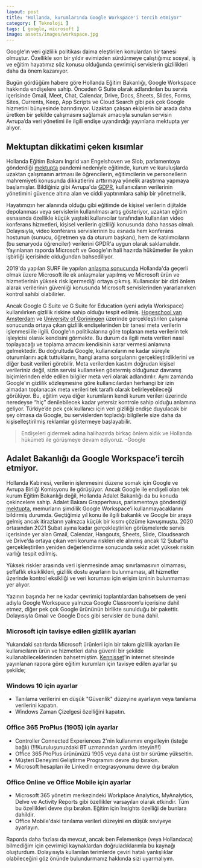 ```yaml
---
layout: post
title: "Hollanda, kurumlarında Google Workspace'i tercih etmiyor"
category: [ Teknoloji ]
tags: [ google, microsoft ]
image: assets/images/workspace.jpg
---
```


Google’ın veri gizlilik politikası daima eleştirilen konulardan bir tanesi olmuştur. Özellikle son bir yıldır evimizden sürdürmeye çalıştığımız sosyal, iş ve eğitim hayatımız söz konusu olduğunda çevrimiçi servislerin gizlilikleri daha da önem kazanıyor.

Bugün gördüğüm habere göre Hollanda Eğitim Bakanlığı, Google Workspace hakkında endişelere sahip. Önceden G Suite olarak adlandırılan bu servis içerisinde Gmail, Meet, Chat, Calendar, Drive, Docs, Sheets, Slides, Forms, Sites, Currents, Keep, App Scripts ve Cloud Search gibi pek çok Google hizmetini bünyesinde barındırıyor. Uzaktan çalışan ekiplerin bir arada daha üretken bir şekilde çalışmasını sağlamak amacıyla sunulan servisin Avrupa’da veri yönetimi ile ilgili endişe uyandırdığı yayınlana mektupta yer alıyor.

## Mektuptan dikkatimi çeken kısımlar
Hollanda Eğitim Bakanı Ingrid van Engelshoven ve Slob, parlamentoya gönderdiği [mektupta]( https://www.rijksoverheid.nl/documenten/kamerstukken/2021/03/01/kamerbrief-uitvoeren-dpias-in-het-onderwijs) pandemi nedeniyle eğitimde, kurum ve kuruluşlarda uzaktan çalışmanın artması ile öğrencilerin, eğitimcilerin ve personellerin mahremiyeti konusunda dikkatlerini arttırmaya yönelik araştırma yapmaya başlamışlar. Bildiğiniz gibi Avrupa'da [GDPR]( https://gdpr.eu/), kullanıcıların verilerinin yönetimini güvence altına alan ve ciddi yaptırımlara sahip bir yönetmelik.

Hayatımızın her alanında olduğu gibi eğitimde de kişisel verilerin dijitalde depolanması veya servislerin kullanılması artış gösteriyor, uzaktan eğitim esnasında özellikle küçük yaştaki kullanıcılar tarafından kullanılan video konferans hizmetleri, kişisel verilerin gizliliği konusunda daha hassas olmalı. Dolayısıyla, video konferans servislerinin bu esnada hem konferans hostunun (sunucu, öğretmen ya da oturum başkanı), hem de katılımcıların (bu senaryoda öğrenciler) verilerini GPDR'a uygun olarak saklamalıdır. Yayınlanan raporda Microsoft ve Google'ın hali hazırda hükümetler ile yakın işbirliği içerisinde olduğundan bahsediliyor.

2019'da yapılan SURF ile yapılan [anlaşma sonucunda](https://www.surf.nl/en/management-of-office-365-controlled-and-secure-in-the-cloud) Hollanda'da geçerli olmak üzere Microsoft ile ek anlaşmalar yapılmış ve Microsoft ürün ve hizmetlerinin yüksek risk içermediği ortaya çıkmış. Kullanıcılar bir dizi önlem alarak verilerinin güvenliği konusunda Microsoft servislerinden yararlanırken kontrol sahibi olabilirler.

Ancak Google G Suite ve G Suite for Education (yeni adıyla Workspace) kullanılırken gizlilik riskine sahip olduğu tespit edilmiş. [Hogeschool van Amsterdam](https://hva.nl) ve [University of Goriningen](https://www.rug.nl/) üzerinde gerçekleştirilen çalışma sonucunda ortaya çıkan gizlilik endişelerinden bir tanesi meta verilerin işlenmesi ile ilgili. Google'ın politikalarına göre toplanan meta verilerin tek işleyicisi olarak kendisini görmekte. Bu durum da ilgili meta verileri nasıl toplayacağı ve toplama amacını kendisinin karar vermesi anlamına gelmektedir. Bu doğrultuda Google, kullanıcıların ne kadar süreyle oturumlarını açık tuttuklarını, hangi arama sorgularını gerçekleştirdiklerini ve diğer basit verileri görebilir. Meta verilerden kastım doğrudan kişisel verileriniz değil, sizin servisi kullanırken göstermiş olduğunuz davranış biçimlerinden elde edilen bilgiler meta veri olarak adlandırılır. Aynı zamanda Google'ın gizlilik sözleşmesine göre kullanıcılardan herhangi bir izin almadan toplanacak meta verileri tek taraflı olarak belirleyebileceği görülüyor. Bu, eğitim veya diğer kurumların kendi kurum verileri üzerinde neredeyse “hiç” denilebilecek kadar yetersiz kontrole sahip olduğu anlamına geliyor. Türkiye’de pek çok kullanıcı için veri gizliliği endişe duyulacak bir şey olmasa da Google, bu servislerden topladığı bilgilerle size daha da kişiselleştirilmiş reklamlar göstermeye başlayabilir.

> Endişeleri gidermek adına halihazırda birkaç önlem aldık ve Hollanda hükümeti ile görüşmeye devam ediyoruz.
-Google

## Adalet Bakanlığı da Google Workspace’i tercih etmiyor.
Hollanda Kabinesi, verilerin işlenmesini düzene somak için Google ve Avrupa Birliği Komisyonu ile görüşüyor. Ancak Google ile endişeli olan tek kurum Eğitim Bakanlığı değil, Hollanda Adalet Bakanlığı da bu konuda çekincelere sahip. Adalet Bakanı Grapperhaus, parlamentoya gönderdiği [mektupta](https://www.tweedekamer.nl/kamerstukken/brieven_regering/detail?id=2021Z04014&did=2021D08772), memurların şimdilik Google Workspace’i kullanmayacaklarını bildirmiş durumda. Geçtiğimiz yıl konu ile ilgili bakanlık ve Google bir araya gelmiş ancak itirazların yalnızca küçük bir kısmı çözüme kavuşmuştu. 2020 ortasından 2021 Şubat ayına kadar gerçekleştirilen görüşmelerde servis içerisinde yer alan Gmail, Calendar, Hangouts, Sheets, Slide, Cloudsearch ve Drive’da ortaya çıkan veri koruma riskleri ele alınmış ancak 12 Şubat’ta gerçekleştirilen yeniden değerlendirme sonucunda sekiz adet yüksek riskin varlığı tespit edilmiş.

Yüksek riskler arasında veri işlenmesinde amaç sınırlamasının olmaması, şeffaflık eksiklikleri, gizlilik dostu ayarların bulunmaması, alt hizmetler üzerinde kontrol eksikliği ve veri koruması için erişim izninin bulunmaması yer alıyor. 

Yazının başında her ne kadar çevrimiçi toplantılardan bahsetsem de yeni adıyla Google Workspace yalnızca Google Classroom’u içerisine dahil etmez, diğer pek çok Google ürününün birlikte sunulduğu bir pakettir. Dolayısıyla Gmail ve Google Docs gibi servisler de buna dahil. 

### Microsoft için tavisye edilen gizlilik ayarları
Yukarıdaki satırlarda Microsoft ürünleri için bir takım gizlilik ayarları ile kullanıcıların ürün ve hizmetleri daha güvenli bir şekilde kullanabileceklerinden bahsetmiştim. [Kennisset](https://aanpakibp.kennisnet.nl/app/uploads/DPIAs-Microsoft.pdf)'in internet sitesinde yayınlanan rapora göre eğitim kurumları için tavisye edilen ayarlar şu şekilde;

### Windows 10 için ayarlar
- Tanılama verilerini en düşük "Güvenlik" düzeyine ayarlayın veya tanılama verilerini kapatın.
- Windows Zaman Çizelgesi özelliğini kapatın.

### Office 365 ProPlus (1905) için ayarlar
- Controller Connected Experiences 2'nin kullanımını engelleyin (isteğe bağlı) (!!!Kuruluşunuzdaki BT uzmanından yardım isteyin!!!)
- Office 365 ProPlus ürününüzü 1905 veya daha üst bir sürüme yükseltin.
- Müşteri Deneyimi Geliştirme Programını devre dışı bırakın.
- Microsoft hesapları ile LinkedIn entegrasyonunu devre dışı bırakın

### Office Online ve Office Mobile için ayarlar
- Microsoft 365 yönetim merkezindeki Workplace Analytics, MyAnalytics, Delve ve Activity Reports gibi özellikler varsayılan olarak etkindir. Tüm bu özellikleri devre dışı bırakın. Eğitim için Insights özelliği de bunlara dahildir.
- Office Mobile'daki tanılama verileri düzeyini en düşük seviyeye ayarlayın.

Raporda daha fazlası da mevcut, ancak ben Felemenkçe (veya Hollandaca) bilmediğim için çevrimiçi kaynaklardan doğruladıklarımla bu kaynağı oluşturdum. Dolayısıyla kullanılan terimlerde çeviri hatalı yanlışlıklar olabileceğini göz önünde bulundurmanız hakkında sizi uyarmalıyım.
